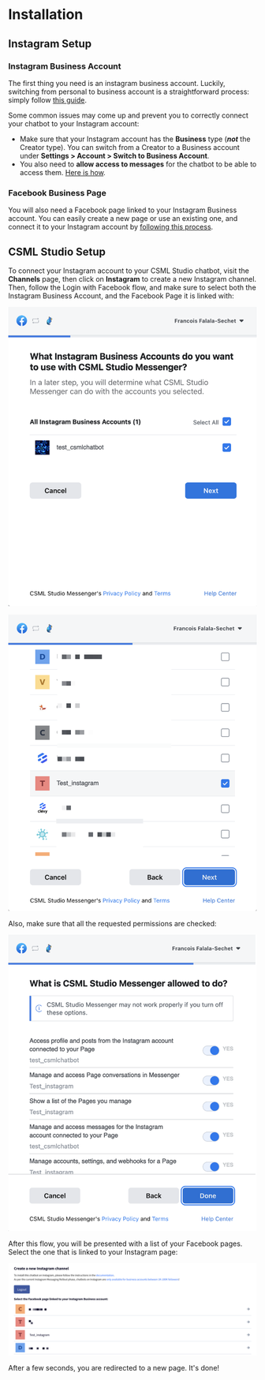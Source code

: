 # Installation

## Instagram Setup

### Instagram Business Account

The first thing you need is an instagram business account. Luckily, switching from personal to business account is a straightforward process: simply follow [this guide](https://www.facebook.com/business/help/502981923235522).

Some common issues may come up and prevent you to correctly connect your chatbot to your Instagram account:

* Make sure that your Instagram account has the **Business** type \(_**not**_ the Creator type\). You can switch from a Creator to a Business account under **Settings &gt; Account &gt; Switch to Business Account**.
* You also need to **allow access to messages** for the chatbot to be able to access them. [Here is how](https://www.facebook.com/help/instagram/791161338412168).

### Facebook Business Page

You will also need a Facebook page linked to your Instagram Business account. You can easily create a new page or use an existing one, and connect it to your Instagram account by [following this process](https://www.facebook.com/help/1148909221857370).

## CSML Studio Setup

To connect your Instagram account to your CSML Studio chatbot, visit the **Channels** page, then click on **Instagram** to create a new Instagram channel. Then, follow the Login with Facebook flow, and make sure to select both the Instagram Business Account, and the Facebook Page it is linked with:

![](../../.gitbook/assets/image%20%28116%29.png)

![](../../.gitbook/assets/image%20%28110%29.png)

Also, make sure that all the requested permissions are checked:

![](../../.gitbook/assets/image%20%28106%29.png)

After this flow, you will be presented with a list of your Facebook pages. Select the one that is linked to your Instagram page:

![](../../.gitbook/assets/image%20%28107%29.png)

After a few seconds, you are redirected to a new page. It's done!

